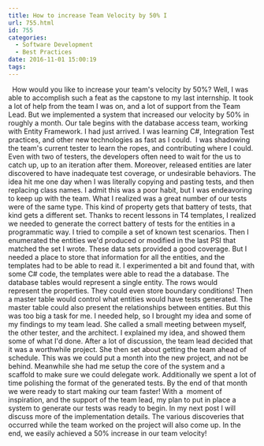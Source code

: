 ```yaml
---
title: How to increase Team Velocity by 50% I
url: 755.html
id: 755
categories:
  - Software Development
  - Best Practices
date: 2016-11-01 15:00:19
tags:
---
```


  How would you like to increase your team's velocity by 50%? Well, I was able to accomplish such a feat as the capstone to my last internship. It took a lot of help from the team I was on, and a lot of support from the Team Lead. But we implemented a system that increased our velocity by 50% in roughly a month. Our tale begins with the database access team, working with Entity Framework. I had just arrived. I was learning C#, Integration Test practices, and other new technologies as fast as I could.  I was shadowing the team's current tester to learn the ropes, and contributing where I could. Even with two of testers, the developers often need to wait for the us to catch up, up to an iteration after them. Moreover, released entities are later discovered to have inadequate test coverage, or undesirable behaviors. The idea hit me one day when I was literally copying and pasting tests, and then replacing class names. I admit this was a poor habit, but I was endeavoring to keep up with the team. What I realized was a great number of our tests were of the same type. This kind of property gets that battery of tests, that kind gets a different set. Thanks to recent lessons in T4 templates, I realized we needed to generate the correct battery of tests for the entities in a programmatic way. I tried to compile a set of known test scenarios. Then I enumerated the entities we'd produced or modified in the last PSI that matched the set I wrote. These data sets provided a good coverage. But I needed a place to store that information for all the entities, and the templates had to be able to read it. I experimented a bit and found that, with some C# code, the templates were able to read the a database. The database tables would represent a single entity. The rows would represent the properties. They could even store boundary conditions! Then a master table would control what entities would have tests generated. The master table could also present the relationships between entities. But this was too big a task for me. I needed help, so I brought my idea and some of my findings to my team lead. She called a small meeting between myself, the other tester, and the architect. I explained my idea, and showed them some of what I'd done. After a lot of discussion, the team lead decided that it was a worthwhile project. She then set about getting the team ahead of schedule. This was we could put a month into the new project, and not be behind. Meanwhile she had me setup the core of the system and a scaffold to make sure we could delegate work. Additionally we spent a lot of time polishing the format of the generated tests. By the end of that month we were ready to start making our team faster! With a  moment of inspiration, and the support of the team lead, my plan to put in place a system to generate our tests was ready to begin. In my next post I will discuss more of the implementation details. The various discoveries that occurred while the team worked on the project will also come up. In the end, we easily achieved a 50% increase in our team velocity!